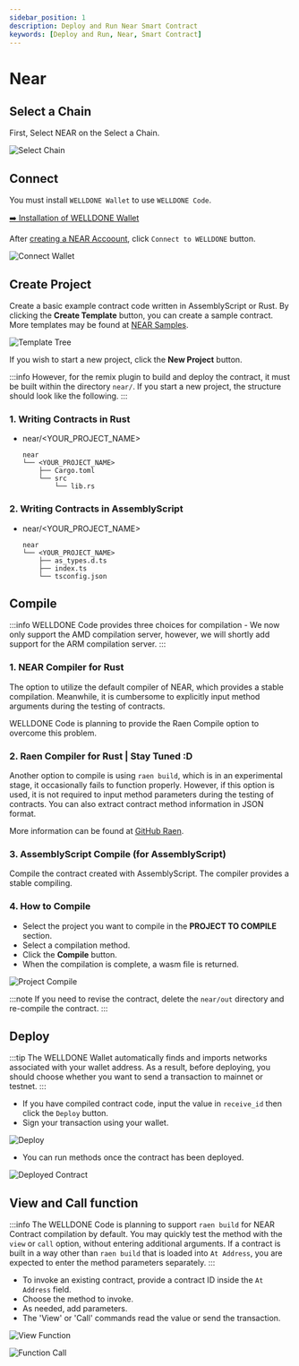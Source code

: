 ```yaml
---
sidebar_position: 1
description: Deploy and Run Near Smart Contract
keywords: [Deploy and Run, Near, Smart Contract]
---
```


# Near

## Select a Chain

First, Select NEAR on the Select a Chain.

![Select Chain](img/select-chain-near.png?raw=true 'Select Chain')

## Connect

You must install `WELLDONE Wallet` to use `WELLDONE Code`.

[➡️ Installation of WELLDONE Wallet](https://chrome.google.com/webstore/detail/welldone-wallet/bmkakpenjmcpfhhjadflneinmhboecjf?hl=en)

After [creating a NEAR Accoount](https://docs.welldonestudio.io/wallet/manual/how-to-create-an-account), click `Connect to WELLDONE` button.

![Connect Wallet](img/connect-wallet-near.png?raw=true 'Connect Wallet')

## Create Project

Create a basic example contract code written in AssemblyScript or Rust. By clicking the **Create Template** button, you can create a sample contract. More templates may be found at [NEAR Samples](https://examples.near.org/).

![Template Tree](img/template-tree.png?raw=true 'Template Tree')

If you wish to start a new project, click the **New Project** button.

:::info
However, for the remix plugin to build and deploy the contract, it must be built within the directory `near/`. If you start a new project, the structure should look like the following.
:::

### 1. Writing Contracts in Rust

- near/<YOUR_PROJECT_NAME>
  ```
  near
  └── <YOUR_PROJECT_NAME>
      ├── Cargo.toml
      └── src
          └── lib.rs
  ```

### 2. Writing Contracts in AssemblyScript

- near/<YOUR_PROJECT_NAME>
  ```
  near
  └── <YOUR_PROJECT_NAME>
      ├── as_types.d.ts
      ├── index.ts
      └── tsconfig.json
  ```

## Compile

:::info
WELLDONE Code provides three choices for compilation - We now only support the AMD compilation server, however, we will shortly add support for the ARM compilation server.
:::

### 1. NEAR Compiler for Rust

The option to utilize the default compiler of NEAR, which provides a stable compilation. Meanwhile, it is cumbersome to explicitly input method arguments during the testing of contracts.

WELLDONE Code is planning to provide the Raen Compile option to overcome this problem.

### 2. Raen Compiler for Rust | Stay Tuned :D

Another option to compile is using `raen build`, which is in an experimental stage, it occasionally fails to function properly. However, if this option is used, it is not required to input method parameters during the testing of contracts. You can also extract contract method information in JSON format.

More information can be found at [GitHub Raen](https://github.com/raendev/raen).

### 3. AssemblyScript Compile (for AssemblyScript)

Compile the contract created with AssemblyScript. The compiler provides a stable compiling.

### 4. How to Compile

- Select the project you want to compile in the **PROJECT TO COMPILE** section.
- Select a compilation method.
- Click the **Compile** button.
- When the compilation is complete, a wasm file is returned.

![Project Compile](img/project-compile.png?raw=true 'Project Compile')

:::note
If you need to revise the contract, delete the `near/out` directory and re-compile the contract.
:::

## Deploy

:::tip
The WELLDONE Wallet automatically finds and imports networks associated with your wallet address. As a result, before deploying, you should choose whether you want to send a transaction to mainnet or testnet.
:::

- If you have compiled contract code, input the value in `receive_id` then click the `Deploy` button.
- Sign your transaction using your wallet.

![Deploy](img/deploy.png?raw=true 'Deploy')

- You can run methods once the contract has been deployed.

![Deployed Contract](img/deployed-contract.png?raw=true 'Deployed Contract')

## View and Call function

:::info
The WELLDONE Code is planning to support `raen build` for NEAR Contract compilation by default. You may quickly test the method with the `view` or `call` option, without entering additional arguments. If a contract is built in a way other than `raen build` that is loaded into `At Address`, you are expected to enter the method parameters separately.
:::

- To invoke an existing contract, provide a contract ID inside the `At Address` field.
- Choose the method to invoke.
- As needed, add parameters.
- The 'View' or 'Call' commands read the value or send the transaction.

![View Function](img/view-function.png?raw=true 'View Function')

![Function Call](img/function-call.png?raw=true 'Function Call')
